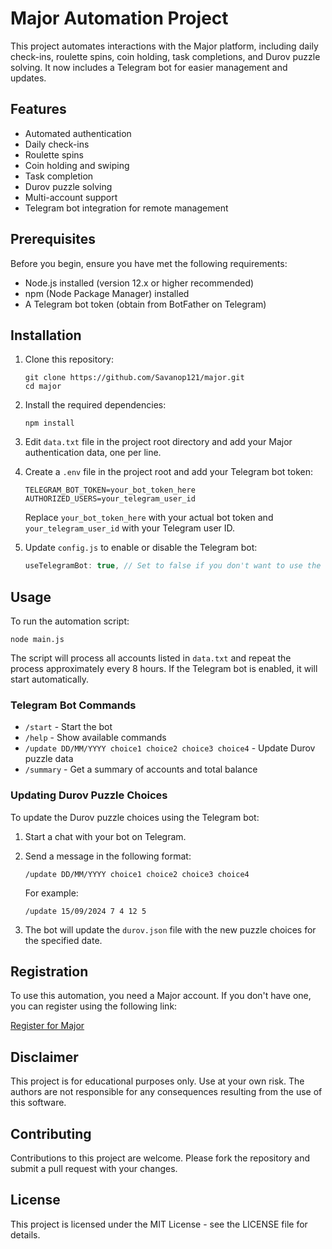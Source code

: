# Major Automation Project

This project automates interactions with the Major platform, including daily check-ins, roulette spins, coin holding, task completions, and Durov puzzle solving. It now includes a Telegram bot for easier management and updates.

## Features

- Automated authentication
- Daily check-ins
- Roulette spins
- Coin holding and swiping
- Task completion
- Durov puzzle solving
- Multi-account support
- Telegram bot integration for remote management

## Prerequisites

Before you begin, ensure you have met the following requirements:

- Node.js installed (version 12.x or higher recommended)
- npm (Node Package Manager) installed
- A Telegram bot token (obtain from BotFather on Telegram)

## Installation

1. Clone this repository:

   ```
   git clone https://github.com/Savanop121/major.git
   cd major
   ```

2. Install the required dependencies:

   ```
   npm install
   ```

3. Edit `data.txt` file in the project root directory and add your Major authentication data, one per line.

4. Create a `.env` file in the project root and add your Telegram bot token:

   ```
   TELEGRAM_BOT_TOKEN=your_bot_token_here
   AUTHORIZED_USERS=your_telegram_user_id
   ```

   Replace `your_bot_token_here` with your actual bot token and `your_telegram_user_id` with your Telegram user ID.

5. Update `config.js` to enable or disable the Telegram bot:

   ```javascript
   useTelegramBot: true, // Set to false if you don't want to use the Telegram bot
   ```

## Usage

To run the automation script:

```
node main.js
```

The script will process all accounts listed in `data.txt` and repeat the process approximately every 8 hours. If the Telegram bot is enabled, it will start automatically.

### Telegram Bot Commands

- `/start` - Start the bot
- `/help` - Show available commands
- `/update DD/MM/YYYY choice1 choice2 choice3 choice4` - Update Durov puzzle data
- `/summary` - Get a summary of accounts and total balance

### Updating Durov Puzzle Choices

To update the Durov puzzle choices using the Telegram bot:

1. Start a chat with your bot on Telegram.
2. Send a message in the following format:

   ```
   /update DD/MM/YYYY choice1 choice2 choice3 choice4
   ```

   For example:

   ```
   /update 15/09/2024 7 4 12 5
   ```

3. The bot will update the `durov.json` file with the new puzzle choices for the specified date.

## Registration

To use this automation, you need a Major account. If you don't have one, you can register using the following link:

[Register for Major](https://t.me/major/start?startapp=6944804952)

## Disclaimer

This project is for educational purposes only. Use at your own risk. The authors are not responsible for any consequences resulting from the use of this software.

## Contributing

Contributions to this project are welcome. Please fork the repository and submit a pull request with your changes.

## License

This project is licensed under the MIT License - see the LICENSE file for details.
